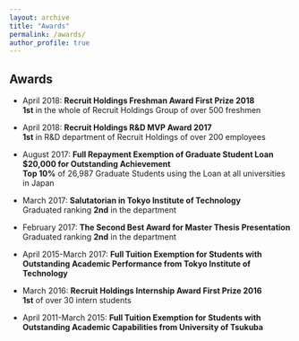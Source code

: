 ```yaml
---
layout: archive
title: "Awards"
permalink: /awards/
author_profile: true
---
```


## Awards

- April 2018: __Recruit Holdings Freshman Award First Prize 2018__  
__1st__ in the whole of Recruit Holdings Group of over 500 freshmen

- April 2018: __Recruit Holdings R&D MVP Award 2017__  
__1st__ in R&D department of Recruit Holdings of over 200 employees

- August 2017: __Full Repayment Exemption of Graduate Student Loan $20,000 for Outstanding Achievement__  
__Top 10%__ of 26,987 Graduate Students using the Loan at all universities in Japan

- March 2017: __Salutatorian in Tokyo Institute of Technology__  
Graduated ranking __2nd__ in the department 

- February 2017: __The Second Best Award for Master Thesis Presentation__  
Graduated ranking __2nd__ in the department 

- April 2015\-March 2017: __Full Tuition Exemption for Students with Outstanding Academic Performance from Tokyo Institute of Technology__  

- March 2016: __Recruit Holdings Internship Award First Prize 2016__   
__1st__ of over 30 intern students

- April 2011\-March 2015: __Full Tuition Exemption for Students with Outstanding Academic Capabilities from University of Tsukuba__  
